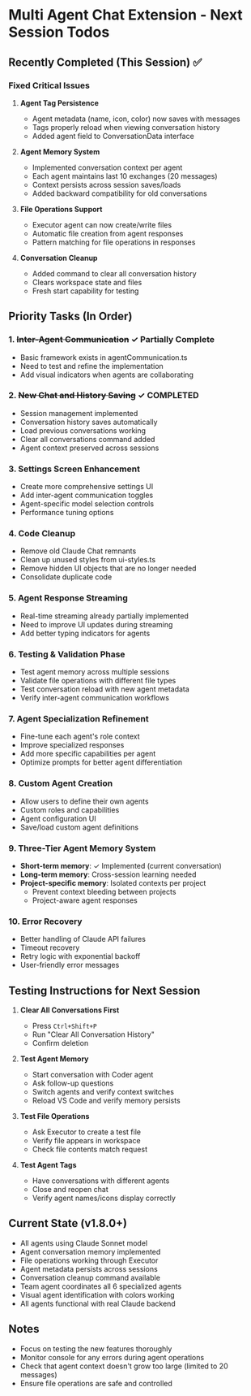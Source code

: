 # Multi Agent Chat Extension - Next Session Todos

## Recently Completed (This Session) ✅

### Fixed Critical Issues
1. **Agent Tag Persistence**
   - Agent metadata (name, icon, color) now saves with messages
   - Tags properly reload when viewing conversation history
   - Added agent field to ConversationData interface

2. **Agent Memory System**
   - Implemented conversation context per agent
   - Each agent maintains last 10 exchanges (20 messages)
   - Context persists across session saves/loads
   - Added backward compatibility for old conversations

3. **File Operations Support**
   - Executor agent can now create/write files
   - Automatic file creation from agent responses
   - Pattern matching for file operations in responses

4. **Conversation Cleanup**
   - Added command to clear all conversation history
   - Clears workspace state and files
   - Fresh start capability for testing

## Priority Tasks (In Order)

### 1. ~~Inter-Agent Communication~~ ✓ Partially Complete
- Basic framework exists in agentCommunication.ts
- Need to test and refine the implementation
- Add visual indicators when agents are collaborating

### 2. ~~New Chat and History Saving~~ ✓ COMPLETED
- Session management implemented
- Conversation history saves automatically
- Load previous conversations working
- Clear all conversations command added
- Agent context preserved across sessions

### 3. Settings Screen Enhancement
- Create more comprehensive settings UI
- Add inter-agent communication toggles
- Agent-specific model selection controls
- Performance tuning options

### 4. Code Cleanup
- Remove old Claude Chat remnants
- Clean up unused styles from ui-styles.ts
- Remove hidden UI objects that are no longer needed
- Consolidate duplicate code

### 5. Agent Response Streaming
- Real-time streaming already partially implemented
- Need to improve UI updates during streaming
- Add better typing indicators for agents

### 6. Testing & Validation Phase
- Test agent memory across multiple sessions
- Validate file operations with different file types
- Test conversation reload with new agent metadata
- Verify inter-agent communication workflows

### 7. Agent Specialization Refinement
- Fine-tune each agent's role context
- Improve specialized responses
- Add more specific capabilities per agent
- Optimize prompts for better agent differentiation

### 8. Custom Agent Creation
- Allow users to define their own agents
- Custom roles and capabilities
- Agent configuration UI
- Save/load custom agent definitions

### 9. Three-Tier Agent Memory System
- **Short-term memory**: ✓ Implemented (current conversation)
- **Long-term memory**: Cross-session learning needed
- **Project-specific memory**: Isolated contexts per project
  - Prevent context bleeding between projects
  - Project-aware agent responses

### 10. Error Recovery
- Better handling of Claude API failures
- Timeout recovery
- Retry logic with exponential backoff
- User-friendly error messages

## Testing Instructions for Next Session

1. **Clear All Conversations First**
   - Press `Ctrl+Shift+P`
   - Run "Clear All Conversation History"
   - Confirm deletion

2. **Test Agent Memory**
   - Start conversation with Coder agent
   - Ask follow-up questions
   - Switch agents and verify context switches
   - Reload VS Code and verify memory persists

3. **Test File Operations**
   - Ask Executor to create a test file
   - Verify file appears in workspace
   - Check file contents match request

4. **Test Agent Tags**
   - Have conversations with different agents
   - Close and reopen chat
   - Verify agent names/icons display correctly

## Current State (v1.8.0+)

- All agents using Claude Sonnet model
- Agent conversation memory implemented
- File operations working through Executor
- Agent metadata persists across sessions
- Conversation cleanup command available
- Team agent coordinates all 6 specialized agents
- Visual agent identification with colors working
- All agents functional with real Claude backend

## Notes

- Focus on testing the new features thoroughly
- Monitor console for any errors during agent operations
- Check that agent context doesn't grow too large (limited to 20 messages)
- Ensure file operations are safe and controlled